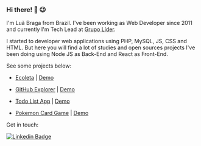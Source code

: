 ### Hi there! :wave: :wink:
I'm Luã Braga from Brazil. I've been working as Web Developer since 2011 and currently I'm Tech Lead at [Grupo Líder](http://www.grupolideronline.com.br/).

I started to developer web applications using PHP, MySQL, JS, CSS and HTML. But here you will find a lot of studies and open sources projects I've been doing using Node JS as Back-End and React as Front-End.

See some projects below:

- [Ecoleta](https://github.com/lmourabraga/rocketseat-nvl-one) | [Demo](https://ecoleta-nine.vercel.app/) 

- [GitHub Explorer](https://github.com/lmourabraga/react-github-explorer) | [Demo](https://react-github-explorer.vercel.app/) 

- [Todo List App](https://github.com/lmourabraga/todo-list-react-js) | [Demo](https://todo-app-list.vercel.app/) 

- [Pokemon Card Game](https://github.com/lmourabraga/pokemon-react-js) | [Demo](https://pokemon-game-card.vercel.app/)

Get in touch:

[![Linkedin Badge](https://img.shields.io/badge/-LinkedIn-blue?style=flat-square&logo=Linkedin&logoColor=white&link=https://www.linkedin.com/in/felipefialho)](https://www.linkedin.com/in/lmourabraga/)
